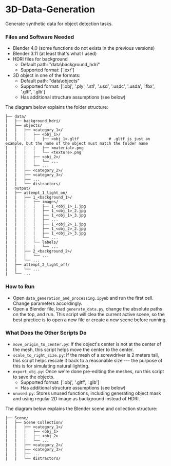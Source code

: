 # 3D-Data-Generation

Generate synthetic data for object detection tasks.

### Files and Software Needed

- Blender 4.0 (some functions do not exists in the previous versions)
- Blender 3.11 (at least that's what I used)
- HDRI files for background
    - Default path: "data\background_hdri"
    - Supported format: ['.exr']
- 3D object in one of the formats:
    - Default path: "data\objects"
    - Supported format: ['.obj', '.ply', '.stl', '.usd', '.usdc', '.usda', '.fbx', '.gltf', '.glb']
    - Has additional structure assumptions (see below)

The diagram below explains the folder structure:

```
├── data/                            
|   ├── background_hdri/
|   ├── objects/
|   |   ├── <category_1>/
|   |   |   ├── <obj_1>/
|   |   |   |   ├── <obj_1>.gltf             # .gltf is just an example, but the name of the object must match the folder name
|   |   |   |   ├── <material>.png
|   |   |   |   └── <texture>.png
|   |   |   ├── <obj_2>/
|   |   |   |   └── ...
|   |   |   └── ...
|   |   ├── <category_2>/
|   |   ├── <category_3>/
|   |   ├── ...
|   |   └── distractors/
|   output/   
|   ├── attempt_1_light_on/
|   |   ├── 1_<background_1>/
|   |   |   ├── images/
|   |   |   |   ├── 1_<obj_1>_1.jpg
|   |   |   |   ├── 1_<obj_1>_2.jpg
|   |   |   |   ├── 1_<obj_1>_3.jpg
|   |   |   |   ├── ...
|   |   |   |   ├── 1_<obj_2>_1.jpg
|   |   |   |   ├── 1_<obj_2>_2.jpg
|   |   |   |   ├── 1_<obj_2>_3.jpg
|   |   |   |   └── ...
|   |   |   └── labels/
|   |   |   |   └── ...
|   |   ├── 2_<background_2>/
|   |   |   └── ...
|   |   └── ...
|   ├── attempt_2_light_off/
|   |   └── ...
|   └── ... 
```

### How to Run

- Open ```data_generation_and_processing.ipynb``` and run the first cell. Change parameters accordingly.
- Open a Blender file, load ```generate_data.py```, change the absolute paths on the top, and run. This script will clea the current active scene, so the best practice is to open a new file or create a new scene before running.

### What Does the Other Scripts Do

- ```move_origin_to_center.py```: If the object's center is not at the center of the mesh, this script helps move the center to the center.
- ```scale_to_right_size.py```: If the mesh of a screwdriver is 2 meters tall, this script helps rescale it back to a reasonable size --- the purpose of this is for simulating natural lighting.
- ```export_obj.py```: Once we're done pre-editing the meshes, run this script to save the objects.
    - Supported format: ['.obj', '.gltf', '.glb']
    - Has additional structure assumptions (see below)
- ```unused.py```: Stores unused functions, including generating object mask and using regular 2D image as background instead of HDRI.

The diagram below explains the Blender scene and collection structure:

```
├── Scene/                            
|   ├── Scene Collection/
|   |   ├── <category_1>/
|   |   |   ├── <obj_1>
|   |   |   ├── <obj_2>
|   |   |   └── ...
|   |   ├── <category_2>/
|   |   ├── <category_3>/
|   |   ├── ...
|   |   └── distractors/
```